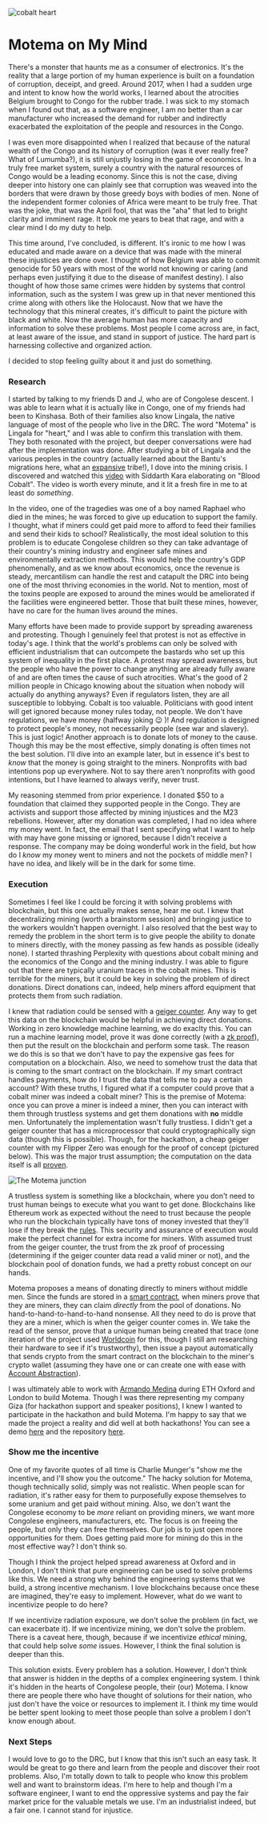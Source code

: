 
![cobalt heart](/media/motema.png)

# Motema on My Mind
There's a monster that haunts me as a consumer of electronics. It's the reality that a large portion of my human experience is built on a foundation of corruption, deceipt, and greed. Around 2017, when I had a sudden urge and intent to know how the world works, I learned about the atrocities Belgium brought to Congo for the rubber trade. I was sick to my stomach when I found out that, as a software engineer, I am no better than a car manufacturer who increased the demand for rubber and indirectly exacerbated the exploitation of the people and resources in the Congo. 

I was even more disappointed when I realized that because of the natural wealth of the Congo and its history of corruption (was it ever really free? What of Lumumba?), it is still unjustly losing in the game of economics. In a truly free market system, surely a country with the natural resources of Congo would be a leading economy. Since this is not the case, diving deeper into history one can plainly see that corruption was weaved into the borders that were drawn by those greedy boys with bodies of men. None of the independent former colonies of Africa were meant to be truly free. That was the joke, that was the April fool, that was the "aha" that led to bright clarity and imminent rage. It took me years to beat that rage, and with a clear mind I do my duty to help. 

This time around, I've concluded, is different. It's ironic to me how I was educated and made aware on a device that was made with the mineral these injustices are done over. I thought of how Belgium was able to commit genocide for 50 years with most of the world not knowing or caring (and perhaps even justifying it due to the disease of manifest destiny). I also thought of how those same crimes were hidden by systems that control information, such as the system I was grew up in that never mentioned this crime along with others like the Holocaust. Now that we have the technology that this mineral creates, it's difficult to paint the picture with black and white. Now the average human has more capacity and information to solve these problems. Most people I come across are, in fact, at least aware of the issue, and stand in support of justice. The hard part is harnessing collective and organized action. 

I decided to stop feeling guilty about it and just do something.

### Research
I started by talking to my friends D and J, who are of Congolese descent. I was able to learn what it is actually like in Congo, one of my friends had been to Kinshasa. Both of their families also know Lingala, the native language of most of the people who live in the DRC. The word "Motema" is Lingala for "heart," and I was able to confirm this translation with them. They both resonated with the project, but deeper conversations were had after the implementation was done. After studying a bit of Lingala and the various peoples in the country (actually learned about the Bantu's migrations here, what an [expansive](https://www.worldhistory.org/Bantu_Migration/) tribe!), I dove into the mining crisis. I discovered and watched this [video](https://youtu.be/ff_qrTyjr1o?si=qnVD0p2Y2crbHtNp) with Siddarth Kara elaborating on "Blood Cobalt". The video is worth every minute, and it lit a fresh fire in me to at least do *something*.

In the video, one of the tragedies was one of a boy named Raphael who died in the mines; he was forced to give up education to support the family. I thought, what if miners could get paid more to afford to feed their families and send their kids to school? Realistically, the most ideal solution to this problem is to educate Congolese children so they can take advantage of their country's mining industry and engineer safe mines and environmentally extraction methods. This would help the country's GDP phenomenally, and as we know about economics, once the revenue is steady, mercantilism can handle the rest and catapult the DRC into being one of the most thriving economies in the world. Not to mention, most of the toxins people are exposed to around the mines would be ameliorated if the facilities were engineered better. Those that built these mines, however, have no care for the human lives around the mines.

Many efforts have been made to provide support by spreading awareness and protesting. Though I genuinely feel that protest is not as effective in today's age. I think that the world's problems can only be solved with efficient industrialism that can outcompete the bastards who set up this system of inequality in the first place. A protest may spread awareness, but the people who have the power to change anything are already fully aware of and are often times the cause of such atrocities. What's the good of 2 million people in Chicago knowing about the situation when nobody will actually do anything anyways? Even if regulators listen, they are all susceptible to lobbying. Cobalt is too valuable. Politicians with good intent will get ignored because money rules today, not people. We don't have regulations, we have money (halfway joking 😉 )! And regulation is designed to protect people's money, not necessarily people (see war and slavery). This is just logic! Another approach is to donate lots of money to the cause. Though this may be the most effective, simply donating is often times not the best solution. I'll dive into an example later, but in essence it's best to *know* that the money is going straight to the miners. Nonprofits with bad intentions pop up everywhere. Not to say there aren't nonprofits with good intentions, but I have learned to always verify, never trust.

My reasoning stemmed from prior experience. I donated $50 to a foundation that claimed they supported people in the Congo. They are activists and support those affected by mining injustices and the M23 rebellions. However, after my donation was completed, I had no idea where my money went. In fact, the email that I sent specifying what I want to help with may have gone missing or ignored, because I didn't receive a response. The company may be doing wonderful work in the field, but how do I *know* my money went to miners and not the pockets of middle men? I have no idea, and likely will be in the dark for some time. 

### Execution

Sometimes I feel like I could be forcing it with solving problems with blockchain, but this one actually makes sense, hear me out. I knew that decentralizing mining (worth a brainstorm session) and bringing justice to the workers wouldn't happen overnight. I also resolved that the best way to remedy the problem in the short term is to give people the ability to donate to miners directly, with the money passing as few hands as possible (ideally none). I started thrashing Perplexity with questions about cobalt mining and the economics of the Congo and the mining industry. I was able to figure out that there are typically uranium traces in the cobalt mines. This is terrible for the miners, but it could be key in solving the problem of direct donations. Direct donations can, indeed, help miners afford equipment that protects them from such radiation.

I knew that radiation could be sensed with a [geiger counter](https://www.youtube.com/watch?v=Y15lHe5pTzo). Any way to get this data on the blockchain would be helpful in achieving direct donations. Working in zero knowledge machine learning, we do exaclty this. You can run a machine learning model, prove it was done correctly (with a [zk proof](https://www.youtube.com/watch?v=HUs1bH85X9I)), then put the result on the blockchain and perform some task. The reason we do this is so that we don't have to pay the expensive gas fees for computation on a blockchain. Also, we need to somehow trust the data that is coming to the smart contract on the blockchain. If my smart contract handles payments, how do I trust the data that tells me to pay a certain account? With these truths, I figured what if a computer could prove that a cobalt miner was indeed a cobalt miner? This is the premise of Motema: once you can prove a miner is indeed a miner, then you can interact with them through trustless systems and get them donations with **no** middle men. Unfortunately the implementation wasn't fully trustless. I didn't get a geiger counter that has a microprocessor that could cryptographically sign data (though this is possible). Though, for the hackathon, a cheap geiger counter with my Flipper Zero was enough for the proof of concept (pictured below). This was the major trust assumption; the computation on the data itself is all [proven](https://github.com/lancenonce/motema/blob/main/zkml_geiger/ML_third_attempt/motema_three/inference/src/lib.cairo). 

![The Motema junction](/media/motema_junction.png)

A trustless system is something like a blockchain, where you don't need to trust human beings to execute what you want to get done. Blockchains like Ethereum work as expected without the need to trust because the people who run the blockchain typically have tons of money invested that they'll lose if they break the [rules](https://www.youtube.com/watch?v=M3EFi_POhps). This security and assurance of execution would make the perfect channel for extra income for miners. With assumed trust from the geiger counter, the trust from the zk proof of processing (determining if the geiger counter data read a valid miner or not), and the blockchain pool of donation funds, we had a pretty robust concept on our hands.

Motema proposes a means of donating directly to miners without middle men. Since the funds are stored in a [smart contract](https://github.com/lancenonce/motema/blob/main/contracts/MotemaPool_flattened.sol), when miners prove that they are miners, they can claim *directly* from the pool of donations. No hand-to-hand-to-hand-to-hand nonsense. All they need to do is prove that they are a miner, which is when the geiger counter comes in. We take the read of the sensor, prove that a unique human being created that trace (one iteration of the project used [Worldcoin](https://github.com/armsves/MotemaWorld/blob/main/src/pages/verify-miner.tsx#L103) for this, though I still am researching their hardware to see if it's trustworthy), then issue a payout automatically that sends crypto from the smart contract on the blockchain to the miner's crypto wallet (assuming they have one or can create one with ease with [Account Abstraction](https://blog.thirdweb.com/account-abstraction-erc4337/)).

I was ultimately able to work with [Armando Medina](https://www.linkedin.com/in/armsves/) during ETH Oxford and London to build Motema. Though I was there representing my company Giza (for hackathon support and speaker positions), I knew I wanted to participate in the hackathon and build Motema. I'm happy to say that we made the project a reality and did well at both hackathons! You can see a demo [here](https://youtu.be/7o453t2d-CE) and the repository [here](https://github.com/lancenonce/motema).

### Show me the incentive
One of my favorite quotes of all time is Charlie Munger's "show me the incentive, and I'll show you the outcome." The hacky solution for Motema, though technically solid, simply was not realistic. When people scan for radiation, it's rather easy for them to purposefully expose themselves to some uranium and get paid without mining. Also, we don't want the Congolese economy to be *more* reliant on providing miners, we want more Congolese engineers, manufacturers, etc. The focus is on freeing the people, but only they can free themselves. Our job is to just open more opportunities for them. Does getting paid more for mining do this in the most effective way? I don't think so.

Though I think the project helped spread awareness at Oxford and in London, I don't think that pure engineering can be used to solve problems like this. We need a strong why behind the engineering systems that we build, a strong incentive mechanism. I love blockchains because once these are imagined, they're easy to implement. However, what do we want to incentivize people to do here?

If we incentivize radiation exposure, we don't solve the problem (in fact, we can exacerbate it). If we incentivize mining, we don't solve the problem. There is a caveat here, though, because if we incentivize *ethical* mining, that could help solve *some* issues. However, I think the final solution is deeper than this.

This solution exists. Every problem has a solution. However, I don't think that answer is hidden in the depths of a complex engineering system. I think it's hidden in the hearts of Congolese people, their (our) Motema. I know there are people there who have thought of solutions for their nation, who just don't have the voice or resources to implement it. I think my time would be better spent looking to meet those people than solve a problem I don't know enough about.

### Next Steps
I would love to go to the DRC, but I know that this isn't such an easy task. It would be great to go there and learn from the people and discover their root problems. Also, I'm totally down to talk to people who know this problem well and want to brainstorm ideas. I'm here to help and though I'm a software engineer, I want to end the oppressive systems and pay the fair market price for the valuable metals we use. I'm an industrialist indeed, but a fair one. I cannot stand for injustice.